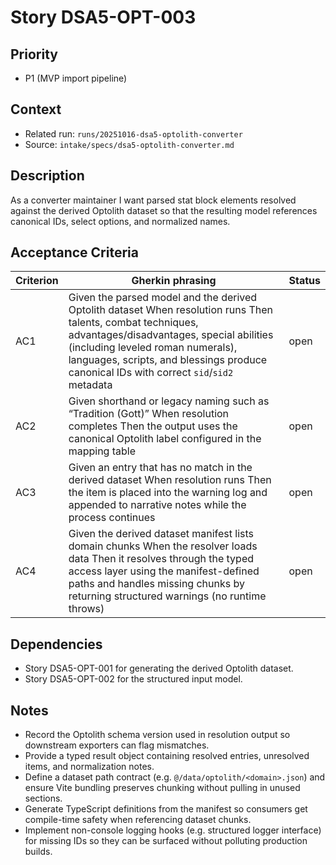 # Story DSA5-OPT-003

## Priority
- P1 (MVP import pipeline)

## Context
- Related run: `runs/20251016-dsa5-optolith-converter`
- Source: `intake/specs/dsa5-optolith-converter.md`

## Description
As a converter maintainer I want parsed stat block elements resolved against the derived Optolith dataset so that the resulting model references canonical IDs, select options, and normalized names.

## Acceptance Criteria
| Criterion | Gherkin phrasing | Status |
| --- | --- | --- |
| AC1 | Given the parsed model and the derived Optolith dataset When resolution runs Then talents, combat techniques, advantages/disadvantages, special abilities (including leveled roman numerals), languages, scripts, and blessings produce canonical IDs with correct `sid`/`sid2` metadata | open |
| AC2 | Given shorthand or legacy naming such as “Tradition (Gott)” When resolution completes Then the output uses the canonical Optolith label configured in the mapping table | open |
| AC3 | Given an entry that has no match in the derived dataset When resolution runs Then the item is placed into the warning log and appended to narrative notes while the process continues | open |
| AC4 | Given the derived dataset manifest lists domain chunks When the resolver loads data Then it resolves through the typed access layer using the manifest-defined paths and handles missing chunks by returning structured warnings (no runtime throws) | open |

## Dependencies
- Story DSA5-OPT-001 for generating the derived Optolith dataset.
- Story DSA5-OPT-002 for the structured input model.

## Notes
- Record the Optolith schema version used in resolution output so downstream exporters can flag mismatches.
- Provide a typed result object containing resolved entries, unresolved items, and normalization notes.
- Define a dataset path contract (e.g. `@/data/optolith/<domain>.json`) and ensure Vite bundling preserves chunking without pulling in unused sections.
- Generate TypeScript definitions from the manifest so consumers get compile-time safety when referencing dataset chunks.
- Implement non-console logging hooks (e.g. structured logger interface) for missing IDs so they can be surfaced without polluting production builds.
